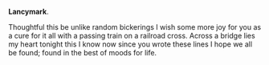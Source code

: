 **Lancymark**.

Thoughtful this be unlike random bickerings I wish some more joy for you as a cure for it all with a passing train on a railroad cross. Across a bridge lies my heart tonight this I know now since you wrote these lines I hope we all be found; found in the best of moods for life.
